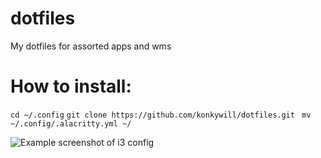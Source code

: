 # dotfiles
My dotfiles for assorted apps and wms

# How to install:
 `cd ~/.config`
 `git clone https://github.com/konkywill/dotfiles.git `
 `mv ~/.config/.alacritty.yml ~/`


![Example screenshot of i3 config](https://github.com/konkywill/dotfiles/blob/master/Screenshot_2020-03-15_18-32-11.png "Gentoo")
